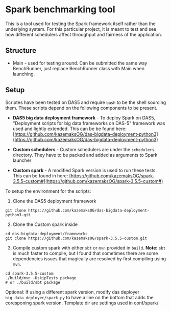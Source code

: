 # Spark benchmarking tool
This is a tool used for testing the Spark framework itself rather than the underlying system. For this particular project, it is meant to test and see how different schedulers affect throughput and fairness of the application.


## Structure
* Main - used for testing around. Can be submitted the same way BenchRunner, just replace BenchRunner class with Main when launching.


## Setup
Scriptes have been tested on DAS5 and require `bash` to be the shell sourcing them. These scripts depend on the following components to be present.

* **DAS5 big data deployment framework** - To deploy Spark on DAS5, "Deployment scripts for big data frameworks on DAS-5" framework was used and lightly extended. This can be be found here: [https://github.com/kazemaksOG/das-bigdata-deployment-python3](https://github.com/kazemaksOG/das-bigdata-deployment-python3)

* **Custom schedulers** - Custom schedulers are under the `schedulers` directory. They have to be packed and added as arguments to Spark launcher

* **Custom spark** - A modified Spark version is used to run these tests. This can be found in here: [https://github.com/kazemaksOG/spark-3.5.5-custom#](https://github.com/kazemaksOG/spark-3.5.5-custom#)

To setup the environment for the scripts:
1. Clone the DAS5 deployment framework 
```
git clone https://github.com/kazemaksOG/das-bigdata-deployment-python3.git
```
2. Clone the Custom spark inside 
```
cd das-bigdata-deployment/frameworks
git clone https://github.com/kazemaksOG/spark-3.5.5-custom.git
```
3. Compile custom spark with either `sbt` or `mvn` provided in `build`. **Note:** `sbt` is much faster to compile, but I found that sometimes there are some dependencies issues that magically are resolved by first compiling using `mvn`.
```
cd spark-3.5.5-custom
./build/mvn -DskipTests package 
# or ./build/sbt package
```
Optional: If using a different spark version, modify das deployer `big_data_deployer/spark.py` to have a line on the bottom that adds the coresponing spark version. Template dir are settings used in conf/spark/<TEMPLATE DIR>. 
```python
get_framework_registry().framework("spark").add_version(SparkFrameworkVersion(<VERSION>, <GIT LINK OR ARCHIVE>, <GIT OR TGZ>, <NAME_OF_ROOD_DIR>, <TEMPLATE DIR>)
```
5. Add jar file to the maven repository
```
export $SPARK_HOME=$(pwd)
./build/mvn install:install-file -Dfile=$SPARK_HOME/core/target/scala-2.12/spark-core_2.12-3.5.5.jar -DgroupId=org.apache.spark -DartifactId=spark-core_2.12 -Dversion=3.5.5-custom -Dpackaging=jar
```
5. Compile the benchmarking tool and schedulers using `compile_mvn.sh`. May need to modify the mvn location at the top of the script.
```
bash compile_mvn.sh
```


6. Modify the `Deployer variables` on top of `setup_cluster.sh` script and source it. Can optionally supply the reservation ID if already made.
```
source setup_cluster.sh <OPTIONAL_RESERVATION_ID>
```
7. Modify benchmarks, spark configs, schedulers and paths on top of `run_all_benchmarks.sh` script and source it.
```
source run_all_benchmarks.sh RESERVATION_ID
```

8. Follow instrucitons printed

## Running

## Results
Results can be obtained by running the script in `results/visualize_results.py`. It relies on the output results from the benchmarks and the history server running on localhost to get even data. To setup the running environment:

1. Get the benchmark output from `$PROJECT_ROOT/target/becnh_outputs` and place them somewhere in the `$PROJECT_ROOT/results` directory
2. Change the paths in `visualize_results.py` to reflect that location.
3. Gather the events from the benchmarks and have the history server running in the background on them.
4. launch the python script with `python3 visualize_results <COMMAND>`



